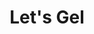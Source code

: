 ---
templateKey: about-page
title: Let's Gel
about_intro1: >
  Are we the right agency for you? We value long term relationships. We embody creativity. We balance fun with profit & we make time for an “a-pint-ment” or two along the way. 20 years later, we're still gelling.
about_intro2: >
  Our approach to marketing is our own — it's grounded in Creative Intelligence. Meaning every project starts with strategy, regardless of scope, then we discuss tactics.
about_intro3: >
  It also means we're not afraid to ask the tough questions. We challenge you. We test your assumptions and sometimes take the contrarian view. We want to fully understand your marketing challenge & diagnose the issue before designing the best solution.
main:
  tom:
    image1:
      alt: Tom Ambeau
      image: /img/about/about-tom.png
    tom_bio: >
      I've had my share of good fortune in business
      over the past 30 years—record-beating quarters,
      successful product launches, shattering a
      fundraising milestone, and the thrill of taking a
      company public. They say that fortune (I don't
      believe in luck) is where hard work and
      opportunity meet. I've also had some challenges
      in business. And so I should. That's undeniably
      part of the growth equation. The Creative
      Intelligence I share with our clients is the sum of
      these parts.
    tom_website: https://www.gelagency.com/
    tom_website_name: www.gelagency.com
    tom_linkedin: https://www.linkedin.com/in/tom-ambeau-a257a412/
  shannon:
    image2:
      alt: Shannon Ambeau
      image: /img/about/about-shannon.png
    shannon_bio: >
      I left a 20 year corporate sales and marketing
      career to join Gel & become an agency partner.
      While in corporate, I earned an MBA from the
      Schulich School of Business. As the strategy
      lead, I leverage my corporate experience and
      business education in all our client engagements.
      I teach Marketing and PR at Georgian College.
      You can check out my writing at
    shannon_website: https://shannonambeau.com/
    shannon_website_name: shannonambeau.com
    shannon_linkedin: https://www.linkedin.com/in/shannonambeau/
insta:
  heading: Follow us
---